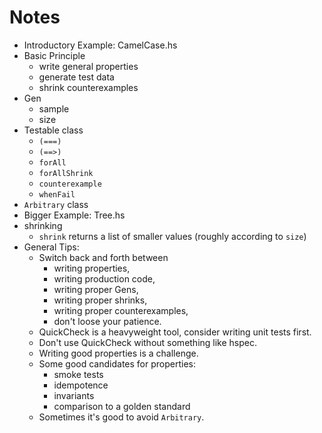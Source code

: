 # Notes

- Introductory Example: CamelCase.hs
- Basic Principle
  - write general properties
  - generate test data
  - shrink counterexamples
- Gen
  - sample
  - size
- Testable class
  - `(===)`
  - `(==>)`
  - `forAll`
  - `forAllShrink`
  - `counterexample`
  - `whenFail`
- `Arbitrary` class
- Bigger Example: Tree.hs
- shrinking
  - `shrink` returns a list of smaller values (roughly according to `size`)
- General Tips:
  - Switch back and forth between
    - writing properties,
    - writing production code,
    - writing proper Gens,
    - writing proper shrinks,
    - writing proper counterexamples,
    - don't loose your patience.
  - QuickCheck is a heavyweight tool, consider writing unit tests first.
  - Don't use QuickCheck without something like hspec.
  - Writing good properties is a challenge.
  - Some good candidates for properties:
    - smoke tests
    - idempotence
    - invariants
    - comparison to a golden standard
  - Sometimes it's good to avoid `Arbitrary`.
